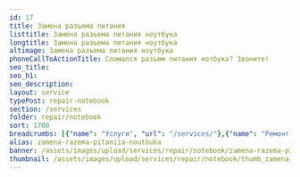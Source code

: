 ```yaml
---
id: 17
title: Замена разъема питания
listtitle: Замена разъема питания ноутбука
longtitle: Замена разъема питания ноутбука
altimage: Замена разъема питания ноутбука
phoneCallToActionTitle: Сломался разъем питания нотбука? Звоните!
seo_title: 
seo_h1: 
seo_description: 
layout: service
typePost: repair-notebook
section: /services
folder: repair/notebook
sort: 1700
breadcrumbs: [{"name": "Услуги", "url": "/services/"},{"name": "Ремонт устройств", "url": "/services/repair/"},{"name": "Ноутбук", "url": "/services/repair/notebook/"}]
alias: zamena-razema-pitaniia-noutbuka
banner: /assets/images/upload/services/repair/notebook/zamena-razema-pitaniia-noutbuka.jpg
thumbnail: /assets/images/upload/services/repair/notebook/thumb_zamena-razema-pitaniia-noutbuka.jpg
---
```


